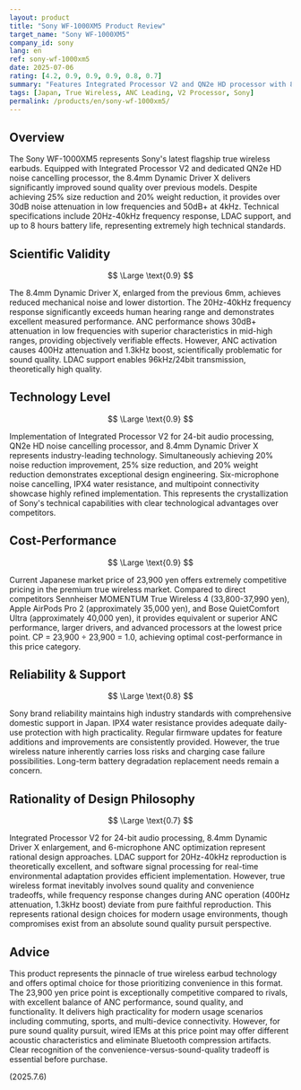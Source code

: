```yaml
---
layout: product
title: "Sony WF-1000XM5 Product Review"
target_name: "Sony WF-1000XM5"
company_id: sony
lang: en
ref: sony-wf-1000xm5
date: 2025-07-06
rating: [4.2, 0.9, 0.9, 0.9, 0.8, 0.7]
summary: "Features Integrated Processor V2 and QN2e HD processor with 8.4mm Dynamic Driver X delivering improved sound quality and industry-leading ANC performance. Achieves 25% size reduction and 20% weight reduction while providing 30dB+ noise attenuation in low frequencies. The 23,900 yen price point represents the lowest cost among premium true wireless competitors, offering exceptional cost-performance in the market."
tags: [Japan, True Wireless, ANC Leading, V2 Processor, Sony]
permalink: /products/en/sony-wf-1000xm5/
---
```


## Overview

The Sony WF-1000XM5 represents Sony's latest flagship true wireless earbuds. Equipped with Integrated Processor V2 and dedicated QN2e HD noise cancelling processor, the 8.4mm Dynamic Driver X delivers significantly improved sound quality over previous models. Despite achieving 25% size reduction and 20% weight reduction, it provides over 30dB noise attenuation in low frequencies and 50dB+ at 4kHz. Technical specifications include 20Hz-40kHz frequency response, LDAC support, and up to 8 hours battery life, representing extremely high technical standards.

## Scientific Validity

$$ \Large \text{0.9} $$

The 8.4mm Dynamic Driver X, enlarged from the previous 6mm, achieves reduced mechanical noise and lower distortion. The 20Hz-40kHz frequency response significantly exceeds human hearing range and demonstrates excellent measured performance. ANC performance shows 30dB+ attenuation in low frequencies with superior characteristics in mid-high ranges, providing objectively verifiable effects. However, ANC activation causes 400Hz attenuation and 1.3kHz boost, scientifically problematic for sound quality. LDAC support enables 96kHz/24bit transmission, theoretically high quality.

## Technology Level

$$ \Large \text{0.9} $$

Implementation of Integrated Processor V2 for 24-bit audio processing, QN2e HD noise cancelling processor, and 8.4mm Dynamic Driver X represents industry-leading technology. Simultaneously achieving 20% noise reduction improvement, 25% size reduction, and 20% weight reduction demonstrates exceptional design engineering. Six-microphone noise cancelling, IPX4 water resistance, and multipoint connectivity showcase highly refined implementation. This represents the crystallization of Sony's technical capabilities with clear technological advantages over competitors.

## Cost-Performance

$$ \Large \text{0.9} $$

Current Japanese market price of 23,900 yen offers extremely competitive pricing in the premium true wireless market. Compared to direct competitors Sennheiser MOMENTUM True Wireless 4 (33,800-37,990 yen), Apple AirPods Pro 2 (approximately 35,000 yen), and Bose QuietComfort Ultra (approximately 40,000 yen), it provides equivalent or superior ANC performance, larger drivers, and advanced processors at the lowest price point. CP = 23,900 ÷ 23,900 = 1.0, achieving optimal cost-performance in this price category.

## Reliability & Support

$$ \Large \text{0.8} $$

Sony brand reliability maintains high industry standards with comprehensive domestic support in Japan. IPX4 water resistance provides adequate daily-use protection with high practicality. Regular firmware updates for feature additions and improvements are consistently provided. However, the true wireless nature inherently carries loss risks and charging case failure possibilities. Long-term battery degradation replacement needs remain a concern.

## Rationality of Design Philosophy

$$ \Large \text{0.7} $$

Integrated Processor V2 for 24-bit audio processing, 8.4mm Dynamic Driver X enlargement, and 6-microphone ANC optimization represent rational design approaches. LDAC support for 20Hz-40kHz reproduction is theoretically excellent, and software signal processing for real-time environmental adaptation provides efficient implementation. However, true wireless format inevitably involves sound quality and convenience tradeoffs, while frequency response changes during ANC operation (400Hz attenuation, 1.3kHz boost) deviate from pure faithful reproduction. This represents rational design choices for modern usage environments, though compromises exist from an absolute sound quality pursuit perspective.

## Advice

This product represents the pinnacle of true wireless earbud technology and offers optimal choice for those prioritizing convenience in this format. The 23,900 yen price point is exceptionally competitive compared to rivals, with excellent balance of ANC performance, sound quality, and functionality. It delivers high practicality for modern usage scenarios including commuting, sports, and multi-device connectivity. However, for pure sound quality pursuit, wired IEMs at this price point may offer different acoustic characteristics and eliminate Bluetooth compression artifacts. Clear recognition of the convenience-versus-sound-quality tradeoff is essential before purchase.

(2025.7.6)